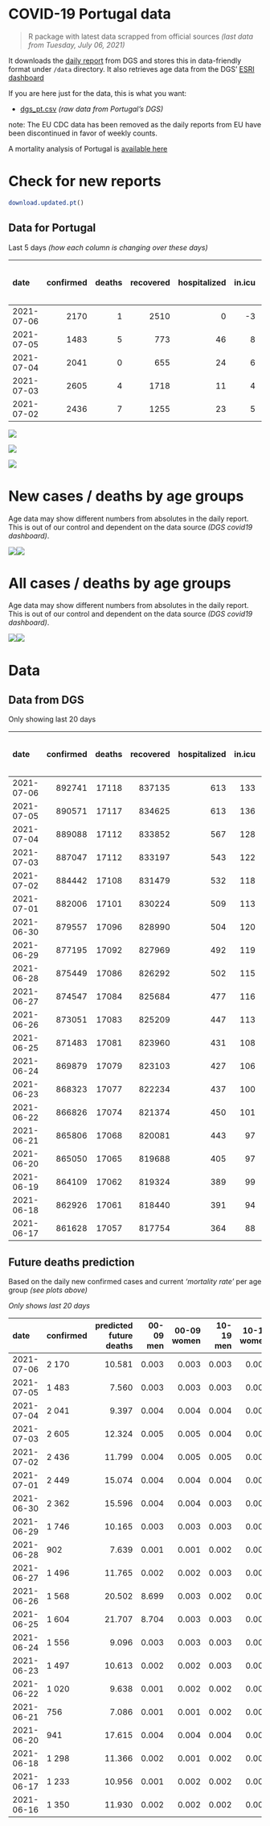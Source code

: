 COVID-19 Portugal data
================

> R package with latest data scrapped from official sources *(last data
> from Tuesday, July 06, 2021)*

It downloads the [daily
report](https://covid19.min-saude.pt/relatorio-de-situacao/) from DGS
and stores this in data-friendly format under `/data` directory. It also
retrieves age data from the DGS’ [ESRI
dashboard](https://covid19.min-saude.pt/ponto-de-situacao-atual-em-portugal/)

If you are here just for the data, this is what you want:

-   [dgs\_pt.csv](raw/master/data/dgs_pt.csv) *(raw data from Portugal’s
    DGS)*

note: The EU CDC data has been removed as the daily reports from EU have
been discontinued in favor of weekly counts.

A mortality analysis of Portugal is [available
here](https://averissimo.github.io/covid19-analysis/mortality.html)

# Check for new reports

``` r
download.updated.pt()
```

## Data for Portugal

Last 5 days *(how each column is changing over these days)*

| date       | confirmed | deaths | recovered | hospitalized | in.icu | first vaccine | second vaccine | confirmed m 00-09 | confirmed w 00-09 | confirmed m 10-19 | confirmed w 10-19 | confirmed m 20-29 | confirmed w 20-29 | confirmed m 30-39 | confirmed w 30-39 | confirmed m 40-49 | confirmed w 40-49 | confirmed m 50-59 | confirmed w 50-59 | confirmed m 60-69 | confirmed w 60-69 | confirmed m 70-79 | confirmed w 70-79 | confirmed m 80+ | confirmed w 80+ | death m 00-09 | death w 00-09 | death m 10-19 | death w 10-19 | death m 20-29 | death w 20-29 | death m 30-39 | death w 30-39 | death m 40-49 | death w 40-49 | death m 50-59 | death w 50-59 | death m 60-69 | death w 60-69 | death m 70-79 | death w 70-79 | death m 80+ | death w 80+ |
|:-----------|----------:|-------:|----------:|-------------:|-------:|--------------:|---------------:|------------------:|------------------:|------------------:|------------------:|------------------:|------------------:|------------------:|------------------:|------------------:|------------------:|------------------:|------------------:|------------------:|------------------:|------------------:|------------------:|----------------:|----------------:|--------------:|--------------:|--------------:|--------------:|--------------:|--------------:|--------------:|--------------:|--------------:|--------------:|--------------:|--------------:|--------------:|--------------:|--------------:|--------------:|------------:|------------:|
| 2021-07-06 |      2170 |      1 |      2510 |            0 |     -3 |         68450 |          77918 |                85 |                82 |               131 |               145 |               308 |               268 |               216 |               188 |               195 |               189 |                89 |                93 |                31 |                59 |                28 |                24 |              12 |              14 |             0 |             0 |             0 |             0 |             0 |             0 |             0 |             0 |             0 |             0 |             0 |             0 |             0 |             0 |             0 |             0 |           0 |           1 |
| 2021-07-05 |      1483 |      5 |       773 |           46 |      8 |         40734 |          37318 |                76 |                74 |               107 |               113 |               189 |               177 |               142 |               140 |               109 |               122 |                46 |                66 |                32 |                24 |                21 |                23 |               8 |               9 |             0 |             0 |             0 |             0 |             0 |             0 |             0 |             0 |             0 |             0 |             0 |             0 |             0 |             1 |             1 |             0 |           2 |           1 |
| 2021-07-04 |      2041 |      0 |       655 |           24 |      6 |         72211 |          66304 |               108 |                98 |               155 |               155 |               259 |               253 |               194 |               187 |               153 |               164 |                71 |                96 |                36 |                46 |                23 |                26 |               9 |              14 |             0 |             0 |             0 |             0 |             0 |             0 |             0 |             0 |             0 |             0 |             0 |             0 |             0 |             0 |             0 |             0 |           0 |           0 |
| 2021-07-03 |      2605 |      4 |      1718 |           11 |      4 |         83204 |          83003 |               119 |               124 |               185 |               188 |               346 |               289 |               267 |               269 |               188 |               215 |               103 |               102 |                62 |                50 |                22 |                34 |              11 |              23 |             0 |             0 |             0 |             0 |             0 |             0 |             0 |             0 |             0 |             0 |             0 |             0 |             0 |             0 |             0 |             1 |           2 |           1 |
| 2021-07-02 |      2436 |      7 |      1255 |           23 |      5 |         93610 |          90771 |               108 |               116 |               198 |               174 |               346 |               296 |               251 |               211 |               181 |               172 |                88 |                91 |                53 |                54 |                23 |                38 |              12 |              18 |             0 |             0 |             0 |             0 |             0 |             0 |             0 |             0 |             0 |             0 |             0 |             0 |             0 |             0 |             2 |             0 |           4 |           1 |

![](README_files/figure-gfm/totals-1.svg)<!-- -->

![](README_files/figure-gfm/differential-1.svg)<!-- -->

![](README_files/figure-gfm/differential_7days-1.svg)<!-- -->

# New cases / deaths by age groups

Age data may show different numbers from absolutes in the daily report.
This is out of our control and dependent on the data source *(DGS
covid19 dashboard)*.

![](README_files/figure-gfm/new_cases_deaths-1.svg)<!-- -->![](README_files/figure-gfm/new_cases_deaths-2.svg)<!-- -->

# All cases / deaths by age groups

Age data may show different numbers from absolutes in the daily report.
This is out of our control and dependent on the data source *(DGS
covid19 dashboard)*.

![](README_files/figure-gfm/total_cases_deaths-1.svg)<!-- -->![](README_files/figure-gfm/total_cases_deaths-2.svg)<!-- -->

# Data

## Data from DGS

Only showing last 20 days

| date       | confirmed | deaths | recovered | hospitalized | in.icu | confirmed m 00-09 | confirmed w 00-09 | confirmed m 10-19 | confirmed w 10-19 | confirmed m 20-29 | confirmed w 20-29 | confirmed m 30-39 | confirmed w 30-39 | confirmed m 40-49 | confirmed w 40-49 | confirmed m 50-59 | confirmed w 50-59 | confirmed m 60-69 | confirmed w 60-69 | confirmed m 70-79 | confirmed w 70-79 | confirmed m 80+ | confirmed w 80+ | death m 00-09 | death w 00-09 | death m 10-19 | death w 10-19 | death m 20-29 | death w 20-29 | death m 30-39 | death w 30-39 | death m 40-49 | death w 40-49 | death m 50-59 | death w 50-59 | death m 60-69 | death w 60-69 | death m 70-79 | death w 70-79 | death m 80+ | death w 80+ | first vaccine | second vaccine |
|:-----------|----------:|-------:|----------:|-------------:|-------:|------------------:|------------------:|------------------:|------------------:|------------------:|------------------:|------------------:|------------------:|------------------:|------------------:|------------------:|------------------:|------------------:|------------------:|------------------:|------------------:|----------------:|----------------:|--------------:|--------------:|--------------:|--------------:|--------------:|--------------:|--------------:|--------------:|--------------:|--------------:|--------------:|--------------:|--------------:|--------------:|--------------:|--------------:|------------:|------------:|--------------:|---------------:|
| 2021-07-06 |    892741 |  17118 |    837135 |          613 |    133 |             25742 |             24552 |             42351 |             42626 |             62413 |             69088 |             60116 |             69823 |             66124 |             82162 |             57532 |             72751 |             42558 |             46488 |             27056 |             30306 |           23536 |           47010 |             1 |             1 |             1 |             1 |             7 |             5 |            24 |            20 |            92 |            63 |           335 |           136 |          1074 |           468 |          2296 |          1359 |        5156 |        6079 |       5771249 |        3513739 |
| 2021-07-05 |    890571 |  17117 |    834625 |          613 |    136 |             25657 |             24470 |             42220 |             42481 |             62105 |             68820 |             59900 |             69635 |             65929 |             81973 |             57443 |             72658 |             42527 |             46429 |             27028 |             30282 |           23524 |           46996 |             1 |             1 |             1 |             1 |             7 |             5 |            24 |            20 |            92 |            63 |           335 |           136 |          1074 |           468 |          2296 |          1359 |        5156 |        6078 |       5702799 |        3435821 |
| 2021-07-04 |    889088 |  17112 |    833852 |          567 |    128 |             25581 |             24396 |             42113 |             42368 |             61916 |             68643 |             59758 |             69495 |             65820 |             81851 |             57397 |             72592 |             42495 |             46405 |             27007 |             30259 |           23516 |           46987 |             1 |             1 |             1 |             1 |             7 |             5 |            24 |            20 |            92 |            63 |           335 |           136 |          1074 |           467 |          2295 |          1359 |        5154 |        6077 |       5662065 |        3398503 |
| 2021-07-03 |    887047 |  17112 |    833197 |          543 |    122 |             25473 |             24298 |             41958 |             42213 |             61657 |             68390 |             59564 |             69308 |             65667 |             81687 |             57326 |             72496 |             42459 |             46359 |             26984 |             30233 |           23507 |           46973 |             1 |             1 |             1 |             1 |             7 |             5 |            24 |            20 |            92 |            63 |           335 |           136 |          1074 |           467 |          2295 |          1359 |        5154 |        6077 |       5589854 |        3332199 |
| 2021-07-02 |    884442 |  17108 |    831479 |          532 |    118 |             25354 |             24174 |             41773 |             42025 |             61311 |             68101 |             59297 |             69039 |             65479 |             81472 |             57223 |             72394 |             42397 |             46309 |             26962 |             30199 |           23496 |           46950 |             1 |             1 |             1 |             1 |             7 |             5 |            24 |            20 |            92 |            63 |           335 |           136 |          1074 |           467 |          2295 |          1358 |        5152 |        6076 |       5506650 |        3249196 |
| 2021-07-01 |    882006 |  17101 |    830224 |          509 |    113 |             25246 |             24058 |             41575 |             41851 |             60965 |             67805 |             59046 |             68828 |             65298 |             81300 |             57135 |             72303 |             42344 |             46255 |             26939 |             30161 |           23484 |           46932 |             1 |             1 |             1 |             1 |             7 |             5 |            24 |            20 |            92 |            63 |           335 |           136 |          1074 |           467 |          2293 |          1358 |        5148 |        6075 |       5413040 |        3158425 |
| 2021-06-30 |    879557 |  17096 |    828990 |          504 |    120 |             25151 |             23951 |             41419 |             41707 |             60642 |             67492 |             58822 |             68616 |             65122 |             81079 |             57039 |             72185 |             42286 |             46189 |             26897 |             30119 |           23471 |           46907 |             1 |             1 |             1 |             1 |             7 |             5 |            24 |            20 |            92 |            63 |           335 |           136 |          1074 |           466 |          2291 |          1358 |        5147 |        6074 |       5270193 |        3019844 |
| 2021-06-29 |    877195 |  17092 |    827969 |          492 |    119 |             25045 |             23859 |             41271 |             41525 |             60342 |             67248 |             58608 |             68423 |             64927 |             80867 |             56923 |             72068 |             42233 |             46129 |             26862 |             30079 |           23451 |           46884 |             1 |             1 |             1 |             1 |             7 |             5 |            24 |            20 |            92 |            63 |           335 |           136 |          1074 |           466 |          2290 |          1358 |        5147 |        6071 |       5149017 |        2922293 |
| 2021-06-28 |    875449 |  17086 |    826292 |          502 |    115 |             24968 |             23794 |             41156 |             41404 |             60133 |             67060 |             58440 |             68262 |             64773 |             80716 |             56853 |             71981 |             42190 |             46082 |             26834 |             30051 |           23442 |           46869 |             1 |             1 |             1 |             1 |             7 |             5 |            24 |            20 |            92 |            63 |           335 |           136 |          1074 |           465 |          2289 |          1357 |        5146 |        6069 |       5086547 |        2870076 |
| 2021-06-27 |    874547 |  17084 |    825684 |          477 |    116 |             24947 |             23775 |             41088 |             41334 |             60041 |             66962 |             58357 |             68173 |             64694 |             80650 |             56799 |             71928 |             42165 |             46051 |             26824 |             30036 |           23432 |           46851 |             1 |             1 |             1 |             1 |             7 |             5 |            24 |            20 |            92 |            63 |           334 |           136 |          1074 |           465 |          2289 |          1357 |        5146 |        6068 |       5048460 |        2854857 |
| 2021-06-26 |    873051 |  17083 |    825209 |          447 |    113 |             24884 |             23716 |             40972 |             41241 |             59863 |             66802 |             58238 |             68047 |             64577 |             80513 |             56728 |             71843 |             42122 |             46002 |             26809 |             30015 |           23413 |           46829 |             1 |             1 |             1 |             1 |             7 |             5 |            24 |            20 |            92 |            63 |           334 |           136 |          1073 |           465 |          2289 |          1357 |        5146 |        6068 |       4987437 |        2817796 |
| 2021-06-25 |    871483 |  17081 |    823960 |          431 |    108 |            248816 |             23641 |             40872 |             41144 |             59690 |             66642 |             58085 |             67899 |             64458 |             80368 |             56658 |             71747 |             42087 |             45970 |             26785 |             29989 |           23398 |           46805 |             1 |             1 |             1 |             1 |             7 |             5 |            24 |            20 |            92 |            63 |           334 |           136 |          1073 |           465 |          2289 |          1356 |        5145 |        6068 |       4922099 |        2773507 |
| 2021-06-24 |    869879 |  17079 |    823103 |          427 |    106 |             24756 |             23574 |             40746 |             41026 |             59533 |             66473 |             57961 |             67760 |             64327 |             80236 |             56577 |             71642 |             42052 |             45919 |             26745 |             29964 |           23380 |           46789 |             1 |             1 |             1 |             1 |             7 |             5 |            24 |            20 |            92 |            63 |           334 |           136 |          1073 |           465 |          2289 |          1356 |        5144 |        6067 |       4858850 |        2725370 |
| 2021-06-23 |    868323 |  17077 |    822234 |          437 |    100 |             24684 |             23498 |             40617 |             40902 |             59367 |             66326 |             57846 |             67618 |             64205 |             80080 |             56506 |             71574 |             42017 |             45857 |             26723 |             29939 |           23374 |           46771 |             1 |             1 |             1 |             1 |             7 |             5 |            24 |            20 |            92 |            63 |           334 |           136 |          1072 |           465 |          2289 |          1355 |        5144 |        6067 |       4798204 |        2675508 |
| 2021-06-22 |    866826 |  17074 |    821374 |          450 |    101 |             24625 |             23448 |             40493 |             40818 |             59185 |             66162 |             57714 |             67482 |             64080 |             79956 |             56427 |             71487 |             41985 |             45809 |             26704 |             29920 |           23358 |           46753 |             1 |             1 |             1 |             1 |             7 |             5 |            24 |            20 |            92 |            63 |           333 |           136 |          1072 |           465 |          2289 |          1355 |        5143 |        6066 |       4743032 |        2624060 |
| 2021-06-21 |    865806 |  17068 |    820081 |          443 |     97 |             24602 |             23409 |             40417 |             40754 |             59079 |             66042 |             57626 |             67398 |             63992 |             79870 |             56379 |             71422 |             41961 |             45778 |             26685 |             29898 |           23342 |           46738 |             1 |             1 |             1 |             1 |             7 |             5 |            24 |            20 |            92 |            63 |           333 |           136 |          1072 |           465 |          2287 |          1354 |        5140 |        6066 |       4727518 |        2608463 |
| 2021-06-20 |    865050 |  17065 |    819688 |          405 |     97 |             24578 |             23390 |             40350 |             40706 |             58987 |             65963 |             57579 |             67351 |             63927 |             79805 |             56329 |             71380 |             41938 |             45756 |             26660 |             29877 |           23334 |           46731 |             1 |             1 |             1 |             1 |             7 |             5 |            24 |            20 |            92 |            63 |           333 |           136 |          1072 |           465 |          2287 |          1352 |        5139 |        6066 |       4669305 |        2567766 |
| 2021-06-19 |    864109 |  17062 |    819324 |          389 |     99 |                NA |                NA |                NA |                NA |                NA |                NA |                NA |                NA |                NA |                NA |                NA |                NA |                NA |                NA |                NA |                NA |              NA |              NA |            NA |            NA |            NA |            NA |            NA |            NA |            NA |            NA |            NA |            NA |            NA |            NA |            NA |            NA |            NA |            NA |          NA |          NA |       4621946 |        2476648 |
| 2021-06-18 |    862926 |  17061 |    818440 |          391 |     94 |             24480 |             23302 |             40179 |             40538 |             58795 |             65691 |             57432 |             67185 |             63763 |             79646 |             56221 |             71249 |             41879 |             45680 |             26619 |             29843 |           23309 |           46704 |             1 |             1 |             1 |             1 |             7 |             5 |            24 |            20 |            92 |            63 |           333 |           136 |          1072 |           465 |          2287 |          1352 |        5139 |        6062 |       4598549 |        2449200 |
| 2021-06-17 |    861628 |  17057 |    817754 |          364 |     88 |             24430 |             23274 |             40089 |             40425 |             58664 |             65563 |             57302 |             67082 |             63654 |             79531 |             56152 |             71173 |             41855 |             45648 |             26589 |             29816 |           23295 |           46683 |             1 |             1 |             1 |             1 |             7 |             5 |            24 |            20 |            92 |            63 |           333 |           134 |          1072 |           464 |          2288 |          1353 |        5138 |        6060 |       4500125 |        2379304 |

## Future deaths prediction

Based on the daily new confirmed cases and current *‘mortality rate’*
per age group *(see plots above)*

*Only shows last 20 days*

| date       | confirmed | predicted future deaths | 00-09 men | 00-09 women | 10-19 men | 10-19 women | 20-29 men | 20-29 women | 30-39 men | 30-39 women | 40-49 men | 40-49 women | 50-59 men | 50-59 women | 60-69 men | 60-69 women | 70-79 men | 70-79 women | 80+ men | 80+ women |
|:-----------|:----------|------------------------:|----------:|------------:|----------:|------------:|----------:|------------:|----------:|------------:|----------:|------------:|----------:|------------:|----------:|------------:|----------:|------------:|--------:|----------:|
| 2021-07-06 | 2 170     |                  10.581 |     0.003 |       0.003 |     0.003 |       0.003 |     0.035 |       0.019 |     0.086 |       0.054 |     0.271 |       0.145 |     0.518 |       0.174 |     0.782 |       0.594 |     2.376 |       1.076 |   2.629 |     1.810 |
| 2021-07-05 | 1 483     |                   7.560 |     0.003 |       0.003 |     0.003 |       0.003 |     0.021 |       0.013 |     0.057 |       0.040 |     0.152 |       0.094 |     0.268 |       0.123 |     0.808 |       0.242 |     1.782 |       1.031 |   1.753 |     1.164 |
| 2021-07-04 | 2 041     |                   9.397 |     0.004 |       0.004 |     0.004 |       0.004 |     0.029 |       0.018 |     0.077 |       0.054 |     0.213 |       0.126 |     0.413 |       0.179 |     0.909 |       0.463 |     1.952 |       1.166 |   1.972 |     1.810 |
| 2021-07-03 | 2 605     |                  12.324 |     0.005 |       0.005 |     0.004 |       0.004 |     0.039 |       0.021 |     0.107 |       0.077 |     0.262 |       0.165 |     0.600 |       0.191 |     1.565 |       0.503 |     1.867 |       1.525 |   2.410 |     2.974 |
| 2021-07-02 | 2 436     |                  11.799 |     0.004 |       0.005 |     0.005 |       0.004 |     0.039 |       0.021 |     0.100 |       0.060 |     0.252 |       0.132 |     0.512 |       0.170 |     1.338 |       0.544 |     1.952 |       1.704 |   2.629 |     2.328 |
| 2021-07-01 | 2 449     |                  15.074 |     0.004 |       0.004 |     0.004 |       0.003 |     0.036 |       0.023 |     0.089 |       0.061 |     0.245 |       0.169 |     0.559 |       0.221 |     1.464 |       0.664 |     3.564 |       1.883 |   2.848 |     3.233 |
| 2021-06-30 | 2 362     |                  15.596 |     0.004 |       0.004 |     0.003 |       0.004 |     0.034 |       0.018 |     0.085 |       0.055 |     0.271 |       0.163 |     0.675 |       0.219 |     1.338 |       0.604 |     2.970 |       1.794 |   4.381 |     2.974 |
| 2021-06-29 | 1 746     |                  10.165 |     0.003 |       0.003 |     0.003 |       0.003 |     0.023 |       0.014 |     0.067 |       0.046 |     0.214 |       0.116 |     0.408 |       0.163 |     1.085 |       0.473 |     2.376 |       1.256 |   1.972 |     1.940 |
| 2021-06-28 | 902       |                   7.639 |     0.001 |       0.001 |     0.002 |       0.002 |     0.010 |       0.007 |     0.033 |       0.025 |     0.110 |       0.051 |     0.314 |       0.099 |     0.631 |       0.312 |     0.849 |       0.673 |   2.191 |     2.328 |
| 2021-06-27 | 1 496     |                  11.765 |     0.002 |       0.002 |     0.003 |       0.002 |     0.020 |       0.012 |     0.048 |       0.036 |     0.163 |       0.105 |     0.413 |       0.159 |     1.085 |       0.493 |     1.273 |       0.942 |   4.162 |     2.845 |
| 2021-06-26 | 1 568     |                  20.502 |     8.699 |       0.003 |     0.002 |       0.002 |     0.019 |       0.012 |     0.061 |       0.042 |     0.166 |       0.111 |     0.408 |       0.179 |     0.883 |       0.322 |     2.037 |       1.166 |   3.286 |     3.104 |
| 2021-06-25 | 1 604     |                  21.707 |     8.704 |       0.003 |     0.003 |       0.003 |     0.018 |       0.012 |     0.050 |       0.040 |     0.182 |       0.101 |     0.472 |       0.196 |     0.883 |       0.513 |     3.394 |       1.121 |   3.943 |     2.069 |
| 2021-06-24 | 1 556     |                   9.096 |     0.003 |       0.003 |     0.003 |       0.003 |     0.019 |       0.011 |     0.046 |       0.041 |     0.170 |       0.120 |     0.413 |       0.127 |     0.883 |       0.624 |     1.867 |       1.121 |   1.314 |     2.328 |
| 2021-06-23 | 1 497     |                  10.613 |     0.002 |       0.002 |     0.003 |       0.002 |     0.020 |       0.012 |     0.053 |       0.039 |     0.174 |       0.095 |     0.460 |       0.163 |     0.808 |       0.483 |     1.612 |       0.852 |   3.505 |     2.328 |
| 2021-06-22 | 1 020     |                   9.638 |     0.001 |       0.002 |     0.002 |       0.002 |     0.012 |       0.009 |     0.035 |       0.024 |     0.122 |       0.066 |     0.279 |       0.122 |     0.606 |       0.312 |     1.612 |       0.987 |   3.505 |     1.940 |
| 2021-06-21 | 756       |                   7.086 |     0.001 |       0.001 |     0.002 |       0.001 |     0.010 |       0.006 |     0.019 |       0.013 |     0.090 |       0.050 |     0.291 |       0.079 |     0.580 |       0.221 |     2.122 |       0.942 |   1.753 |     0.905 |
| 2021-06-20 | 941       |                  17.615 |     0.004 |       0.004 |     0.004 |       0.004 |     0.022 |       0.020 |     0.059 |       0.048 |     0.228 |       0.122 |     0.629 |       0.245 |     1.489 |       0.765 |     3.479 |       1.525 |   5.477 |     3.491 |
| 2021-06-18 | 1 298     |                  11.366 |     0.002 |       0.001 |     0.002 |       0.003 |     0.015 |       0.009 |     0.052 |       0.030 |     0.152 |       0.088 |     0.402 |       0.142 |     0.606 |       0.322 |     2.546 |       1.211 |   3.067 |     2.716 |
| 2021-06-17 | 1 233     |                  10.956 |     0.001 |       0.002 |     0.002 |       0.002 |     0.014 |       0.009 |     0.046 |       0.032 |     0.142 |       0.072 |     0.390 |       0.179 |     0.656 |       0.503 |     1.103 |       0.448 |   4.381 |     2.974 |
| 2021-06-16 | 1 350     |                  11.930 |     0.002 |       0.002 |     0.002 |       0.002 |     0.018 |       0.012 |     0.052 |       0.030 |     0.138 |       0.094 |     0.303 |       0.159 |     1.110 |       0.534 |     0.594 |       0.987 |   2.848 |     5.043 |
